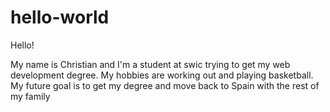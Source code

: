 # hello-world

Hello!

My name is Christian and I'm a student at swic trying to get my web development degree. My hobbies are working out and playing basketball. My future goal is to get my degree and move back to Spain with the rest of my family
